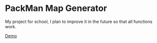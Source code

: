 # PackMan Map Generator
My project for school, I plan to improve it in the future so that all functions work.

[Demo](https://sewek.github.io/PackMan-Map-Generator/)

